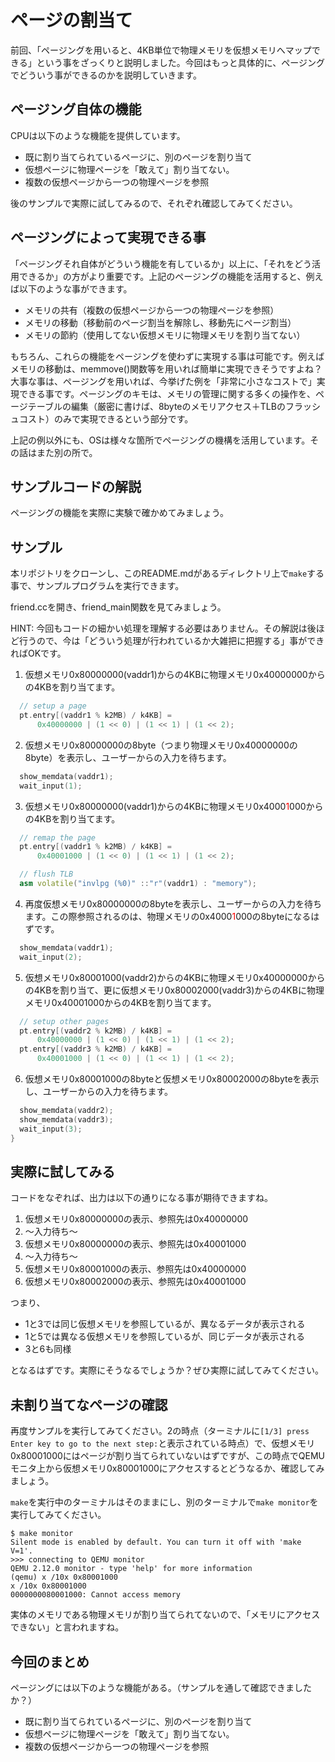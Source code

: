 
# ページの割当て

前回、「ページングを用いると、4KB単位で物理メモリを仮想メモリへマップできる」という事をざっくりと説明しました。今回はもっと具体的に、ページングでどういう事ができるのかを説明していきます。

## ページング自体の機能
CPUは以下のような機能を提供しています。

- 既に割り当てられているページに、別のページを割り当て
- 仮想ページに物理ページを「敢えて」割り当てない。
- 複数の仮想ページから一つの物理ページを参照

後のサンプルで実際に試してみるので、それぞれ確認してみてください。

## ページングによって実現できる事
「ページングそれ自体がどういう機能を有しているか」以上に、「それをどう活用できるか」の方がより重要です。上記のページングの機能を活用すると、例えば以下のような事ができます。

- メモリの共有（複数の仮想ページから一つの物理ページを参照）
- メモリの移動（移動前のページ割当を解除し、移動先にページ割当）
- メモリの節約（使用してない仮想メモリに物理メモリを割り当てない）

もちろん、これらの機能をページングを使わずに実現する事は可能です。例えばメモリの移動は、memmove()関数等を用いれば簡単に実現できそうですよね？大事な事は、ページングを用いれば、今挙げた例を「非常に小さなコストで」実現できる事です。ページングのキモは、メモリの管理に関する多くの操作を、ページテーブルの編集（厳密に書けば、8byteのメモリアクセス＋TLBのフラッシュコスト）のみで実現できるという部分です。

上記の例以外にも、OSは様々な箇所でページングの機構を活用しています。その話はまた別の所で。

## サンプルコードの解説
ページングの機能を実際に実験で確かめてみましょう。

## サンプル
本リポジトリをクローンし、このREADME.mdがあるディレクトリ上で`make`する事で、サンプルプログラムを実行できます。

friend.ccを開き、friend_main関数を見てみましょう。

HINT: 今回もコードの細かい処理を理解する必要はありません。その解説は後ほど行うので、今は「どういう処理が行われているか大雑把に把握する」事ができればOKです。

1. 仮想メモリ0x80000000(vaddr1)からの4KBに物理メモリ0x40000000からの4KBを割り当てます。

```cc
  // setup a page
  pt.entry[(vaddr1 % k2MB) / k4KB] =
      0x40000000 | (1 << 0) | (1 << 1) | (1 << 2);
```

2. 仮想メモリ0x80000000の8byte（つまり物理メモリ0x40000000の8byte）を表示し、ユーザーからの入力を待ちます。

```cc
  show_memdata(vaddr1);
  wait_input(1);
```

3. 仮想メモリ0x80000000(vaddr1)からの4KBに物理メモリ0x4000<font color="red">1</font>000からの4KBを割り当てます。

```cc
  // remap the page
  pt.entry[(vaddr1 % k2MB) / k4KB] =
      0x40001000 | (1 << 0) | (1 << 1) | (1 << 2);

  // flush TLB
  asm volatile("invlpg (%0)" ::"r"(vaddr1) : "memory");
```

4. 再度仮想メモリ0x80000000の8byteを表示し、ユーザーからの入力を待ちます。この際参照されるのは、物理メモリの0x4000<font color="red">1</font>000の8byteになるはずです。

```cc
  show_memdata(vaddr1);
  wait_input(2);
```

5. 仮想メモリ0x80001000(vaddr2)からの4KBに物理メモリ0x40000000からの4KBを割り当て、更に仮想メモリ0x80002000(vaddr3)からの4KBに物理メモリ0x40001000からの4KBを割り当てます。
```cc
  // setup other pages
  pt.entry[(vaddr2 % k2MB) / k4KB] =
      0x40000000 | (1 << 0) | (1 << 1) | (1 << 2);
  pt.entry[(vaddr3 % k2MB) / k4KB] =
      0x40001000 | (1 << 0) | (1 << 1) | (1 << 2);
```

6. 仮想メモリ0x80001000の8byteと仮想メモリ0x80002000の8byteを表示し、ユーザーからの入力を待ちます。
```cc
  show_memdata(vaddr2);
  show_memdata(vaddr3);
  wait_input(3);
}
```

## 実際に試してみる

コードをなぞれば、出力は以下の通りになる事が期待できますね。

1. 仮想メモリ0x80000000の表示、参照先は0x40000000
2. 〜入力待ち〜
3. 仮想メモリ0x80000000の表示、参照先は0x40001000
4. 〜入力待ち〜
5. 仮想メモリ0x80001000の表示、参照先は0x40000000
6. 仮想メモリ0x80002000の表示、参照先は0x40001000

つまり、
- 1と3では同じ仮想メモリを参照しているが、異なるデータが表示される
- 1と5では異なる仮想メモリを参照しているが、同じデータが表示される
- 3と6も同様

となるはずです。実際にそうなるでしょうか？ぜひ実際に試してみてください。

## 未割り当てなページの確認
再度サンプルを実行してみてください。2の時点（ターミナルに`[1/3] press Enter key to go to the next step:`と表示されている時点）で、仮想メモリ0x80001000にはページが割り当てられていないはずですが、この時点でQEMUモニタ上から仮想メモリ0x80001000にアクセスするとどうなるか、確認してみましょう。

`make`を実行中のターミナルはそのままにし、別のターミナルで`make monitor`を実行してみてください。

```
$ make monitor
Silent mode is enabled by default. You can turn it off with 'make V=1'.
>>> connecting to QEMU monitor
QEMU 2.12.0 monitor - type 'help' for more information
(qemu) x /10x 0x80001000
x /10x 0x80001000
0000000080001000: Cannot access memory
```

実体のメモリである物理メモリが割り当てられてないので、「メモリにアクセスできない」と言われますね。

## 今回のまとめ
ページングには以下のような機能がある。（サンプルを通して確認できましたか？）

- 既に割り当てられているページに、別のページを割り当て
- 仮想ページに物理ページを「敢えて」割り当てない。
- 複数の仮想ページから一つの物理ページを参照
